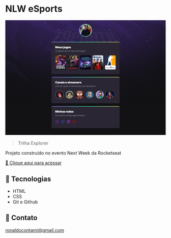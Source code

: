 # NLW eSports 

![preview](./.github/preview.png)  

>Trilha Explorer

Projeto construído no evento Next Week da Rocketseat

[🔗 Clique aqui para acessar](https://ronald0freire.github.io/nlw-esports-explorer)

## 🧐 Tecnologias

- HTML
- CSS
- Git e Github

## 💙 Contato

ronaldocontami@gmail.com